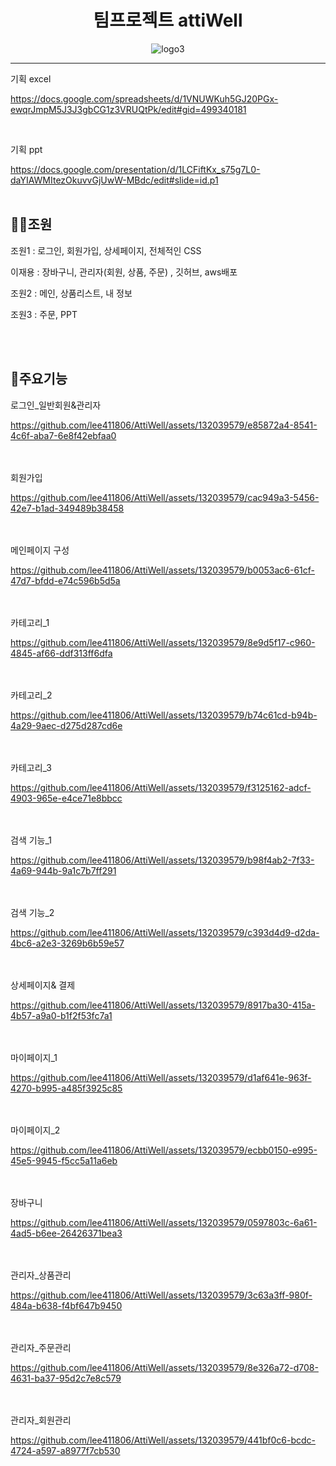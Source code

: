 
<div align ="center">

  
  # 팀프로젝트 attiWell
![logo3](https://github.com/lee411806/AttiWell/assets/132039579/0cc1d267-c29c-4ff6-9115-ffba0ef5971b)

  <!-- attiWell은 <strong>아띠(순우리말 : 친한친구)</strong>와 <strong>웰(well:건강한/건강에 좋은)</strong>을 결합한 네이밍입니다.

  `건강을 위해, 친한 친구 같이 자주 찾게 되는 건강식` 이란 뜻입니다. -->

</div>

<hr>



기획 excel


https://docs.google.com/spreadsheets/d/1VNUWKuh5GJ20PGx-ewqrJmpM5J3J3gbCG1z3VRUQtPk/edit#gid=499340181

<br>

기획 ppt


https://docs.google.com/presentation/d/1LCFiftKx_s75g7L0-daYIAWMItezOkuvvGjUwW-MBdc/edit#slide=id.p1
<br><br>


## 👨‍💻조원
조원1 : 로그인, 회원가입, 상세페이지, 전체적인 CSS

이재용 : 장바구니, 관리자(회원, 상품, 주문) , 깃허브, aws배포

조원2 : 메인, 상품리스트, 내 정보
  
조원3 : 주문, PPT

<br><br>

  
## 📌주요기능


로그인_일반회원&관리자

https://github.com/lee411806/AttiWell/assets/132039579/e85872a4-8541-4c6f-aba7-6e8f42ebfaa0


 <br><br>회원가입

https://github.com/lee411806/AttiWell/assets/132039579/cac949a3-5456-42e7-b1ad-349489b38458


 <br><br>메인페이지 구성

https://github.com/lee411806/AttiWell/assets/132039579/b0053ac6-61cf-47d7-bfdd-e74c596b5d5a


 <br><br>카테고리_1

https://github.com/lee411806/AttiWell/assets/132039579/8e9d5f17-c960-4845-af66-ddf313ff6dfa


 <br><br>카테고리_2
 
https://github.com/lee411806/AttiWell/assets/132039579/b74c61cd-b94b-4a29-9aec-d275d287cd6e


 <br><br>카테고리_3
 
https://github.com/lee411806/AttiWell/assets/132039579/f3125162-adcf-4903-965e-e4ce71e8bbcc


 <br><br>검색 기능_1
 
https://github.com/lee411806/AttiWell/assets/132039579/b98f4ab2-7f33-4a69-944b-9a1c7b7ff291


<br><br>검색 기능_2

https://github.com/lee411806/AttiWell/assets/132039579/c393d4d9-d2da-4bc6-a2e3-3269b6b59e57


 <br><br>상세페이지& 결제

https://github.com/lee411806/AttiWell/assets/132039579/8917ba30-415a-4b57-a9a0-b1f2f53fc7a1


 <br><br>마이페이지_1
 
https://github.com/lee411806/AttiWell/assets/132039579/d1af641e-963f-4270-b995-a485f3925c85


<br><br>마이페이지_2

https://github.com/lee411806/AttiWell/assets/132039579/ecbb0150-e995-45e5-9945-f5cc5a11a6eb


 <br><br>장바구니

https://github.com/lee411806/AttiWell/assets/132039579/0597803c-6a61-4ad5-b6ee-26426371bea3


 <br><br>관리자_상품관리

https://github.com/lee411806/AttiWell/assets/132039579/3c63a3ff-980f-484a-b638-f4bf647b9450


 <br><br>관리자_주문관리

https://github.com/lee411806/AttiWell/assets/132039579/8e326a72-d708-4631-ba37-95d2c7e8c579


 <br><br>관리자_회원관리

https://github.com/lee411806/AttiWell/assets/132039579/441bf0c6-bcdc-4724-a597-a8977f7cb530





